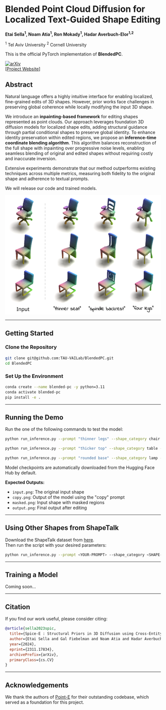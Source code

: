 # Blended Point Cloud Diffusion for Localized Text-Guided Shape Editing

**Etai Sella<sup>1</sup>, Noam Atia<sup>1</sup>, Ron Mokady<sup>1</sup>, Hadar Averbuch-Elor<sup>1,2</sup>**

<sup>1</sup> Tel Aviv University  <sup>2</sup> Cornell University  

This is the official PyTorch implementation of **BlendedPC**.

[![arXiv](https://img.shields.io/badge/arXiv-2311.17834-b31b1b.svg)](https://arxiv.org/abs/2311.17834)  
[[Project Website](https://tau-vailab.github.io/BlendedPC/)]

## Abstract

Natural language offers a highly intuitive interface for enabling localized, fine-grained edits of 3D shapes. However, prior works face challenges in preserving global coherence while locally modifying the input 3D shape.

We introduce an **inpainting-based framework** for editing shapes represented as point clouds. Our approach leverages foundation 3D diffusion models for localized shape edits, adding structural guidance through partial conditional shapes to preserve global identity. To enhance identity preservation within edited regions, we propose an **inference-time coordinate blending algorithm**. This algorithm balances reconstruction of the full shape with inpainting over progressive noise levels, enabling seamless blending of original and edited shapes without requiring costly and inaccurate inversion.

Extensive experiments demonstrate that our method outperforms existing techniques across multiple metrics, measuring both fidelity to the original shape and adherence to textual prompts.

We will release our code and trained models.

<p align="center">
<img src="docs/webpage_assets/images/teaser.png">
</p>

---

## Getting Started

### Clone the Repository

```bash
git clone git@github.com:TAU-VAILab/BlendedPC.git
cd BlendedPC
```

### Set Up the Environment

```bash
conda create --name blended-pc -y python=3.11
conda activate blended-pc
pip install -e .
```

---

## Running the Demo

Run the one of the following commands to test the model:

```bash
python run_inference.py --prompt "thinner legs" --shape_category chair --input_uid "chair/ShapeNet/4c97f421c4ea4396d8ac5d7ad0953104" --part leg
```

```bash
python run_inference.py --prompt "thicker top" --shape_category table --input_uid "table/ShapeNet/a3ecb4d209807312492d9da2668ec34c" --part top
```

```bash
python run_inference.py --prompt "rounded base" --shape_category lamp --input_uid "lamp/ShapeNet/aa6cdecffb9d4e403ec7ad443e0ae81e" --part base
```

Model checkpoints are automatically downloaded from the Hugging Face Hub by default.

**Expected Outputs:**

- `input.png`: The original input shape
- `copy.png`: Output of the model using the "copy" prompt
- `masked.png`: Input shape with masked regions
- `output.png`: Final output after editing

---

## Using Other Shapes from ShapeTalk

Download the ShapeTalk dataset from [here](https://changeit3d.github.io/#dataset).  
Then run the script with your desired parameters:

```bash
python run_inference.py --prompt <YOUR-PROMPT> --shape_category <SHAPE-CATEGORY> --input_uid <INPUT-UID> --part <SHAPE-PART> --shapetalk_dir <SHAPETALK-DIR>
```

---

## Training a Model

Coming soon...

---

## Citation

If you find our work useful, please consider citing:

```bibtex
@article{sella2023spic,
  title={Spice-E : Structural Priors in 3D Diffusion using Cross-Entity Attention},
  author={Etai Sella and Gal Fiebelman and Noam Atia and Hadar Averbuch-Elor},
  year={2024},
  eprint={2311.17834},
  archivePrefix={arXiv},
  primaryClass={cs.CV}
}
```

---

## Acknowledgements

We thank the authors of [Point-E](https://github.com/openai/point-e) for their outstanding codebase, which served as a foundation for this project.
